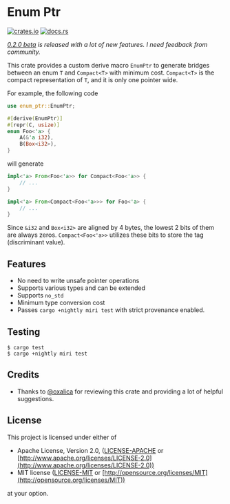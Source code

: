 # Enum Ptr

[![crates.io](https://img.shields.io/crates/v/enum-ptr)](https://crates.io/crates/enum-ptr)
[![docs.rs](https://img.shields.io/badge/docs.rs-enum--ptr-latest)](https://docs.rs/enum-ptr)

*[0.2.0 beta](https://crates.io/crates/enum-ptr/0.2.0-beta.0) is released with a lot of new features. I need feedback from community.*

This crate provides a custom derive macro `EnumPtr` to generate bridges between an enum `T` and `Compact<T>` with minimum cost. `Compact<T>` is the compact representation of `T`, and it is only one pointer wide.

For example, the following code

```rust
use enum_ptr::EnumPtr;

#[derive(EnumPtr)]
#[repr(C, usize)]
enum Foo<'a> {
    A(&'a i32),
    B(Box<i32>),
}
```

will generate

```rust
impl<'a> From<Foo<'a>> for Compact<Foo<'a>> {
    // ...
}

impl<'a> From<Compact<Foo<'a>>> for Foo<'a> {
    // ...
}
```

Since `&i32` and `Box<i32>` are aligned by 4 bytes, the lowest 2 bits of them are always zeros. `Compact<Foo<'a>>` utilizes these bits to store the tag (discriminant value).

## Features

- No need to write unsafe pointer operations
- Supports various types and can be extended
- Supports `no_std`
- Minimum type conversion cost
- Passes `cargo +nightly miri test` with strict provenance enabled.

## Testing

```console
$ cargo test
$ cargo +nightly miri test
```

## Credits

- Thanks to [@oxalica](https://github.com/oxalica) for reviewing this crate and providing a lot of helpful suggestions.

## License

This project is licensed under either of

- Apache License, Version 2.0, ([LICENSE-APACHE](/LICENSE-APACHE) or [http://www.apache.org/licenses/LICENSE-2.0](http://www.apache.org/licenses/LICENSE-2.0))
- MIT license ([LICENSE-MIT](/LICENSE-MIT) or [http://opensource.org/licenses/MIT](http://opensource.org/licenses/MIT))

at your option.
